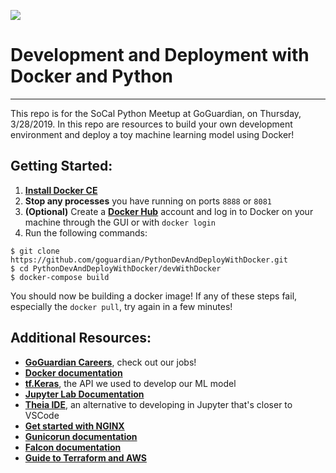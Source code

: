 ![](https://media.glassdoor.com/sqll/1065069/goguardian-squarelogo-1444844793154.png)

# Development and Deployment with Docker and Python
---

This repo is for the SoCal Python Meetup at GoGuardian, on Thursday, 3/28/2019.
In this repo are resources to build your own development environment and deploy a toy machine learning model using Docker!

## Getting Started:

1. [**Install Docker CE**](https://www.docker.com/get-started)
2. **Stop any processes** you have running on ports `8888` or `8081`
3. **(Optional)** Create a [**Docker Hub**](https://hub.docker.com) account and log in to Docker on your machine through the GUI or with `docker login`
4. Run the following commands:

```
$ git clone https://github.com/goguardian/PythonDevAndDeployWithDocker.git
$ cd PythonDevAndDeployWithDocker/devWithDocker
$ docker-compose build
```

You should now be building a docker image! If any of these steps fail, especially the `docker pull`, try again in a few minutes!

## Additional Resources:


* [**GoGuardian Careers**](https://www.goguardian.com/careers.html), check out our jobs!
* [**Docker documentation**](https://docs.docker.com/)
* [**tf.Keras**](https://www.tensorflow.org/guide/keras), the API we used to develop our ML model
* [**Jupyter Lab Documentation**](https://jupyterlab.readthedocs.io/en/stable/)
* [**Theia IDE**](https://github.com/theia-ide/theia), an alternative to developing in Jupyter that's closer to VSCode
* [**Get started with NGINX**](http://nginx.org/en/docs/beginners_guide.html)
* [**Gunicorun documentation**](https://gunicorn.org/#docs)
* [**Falcon documentation**](https://falcon.readthedocs.io/en/stable/)
* [**Guide to Terraform and AWS**](https://learn.hashicorp.com/terraform/?track=getting-started#getting-started)

